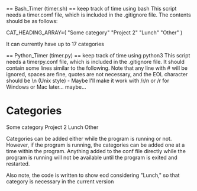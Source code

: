 == Bash_Timer (timer.sh) ==
keep track of time using bash
This script needs a timer.comf file, which is included in the .gitignore file. 
The contents should be as follows:

CAT_HEADING_ARRAY=(
"Some category"
"Project 2"
"Lunch"
"Other"
)

It can currently have up to 17 categories


== Python_Timer (timer.py) ==
keep track of time using python3
This script needs a timerpy.conf file, which is included in the .gitignore file.
It should contain some lines similar to the following. Note that any line with #
will be ignored, spaces are fine, quotes are not necessary, and the EOL character
should be \n (Unix style) - Maybe I'll make it work with /r/n or /r for Windows 
or Mac later... maybe... 

# Categories
Some category
Project 2
Lunch
Other


Categories can be added either while the program is running or not. However, if
the program is running, the categories can be added one at a time within the 
program. Anything added to the conf file directly while the program is running
will not be available until the program is exited and restarted. 

Also note, the code is written to show eod considering "Lunch," so that category 
is necessary in the current version

